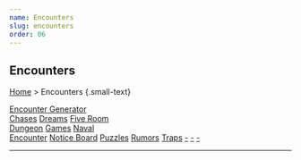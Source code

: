 ```yaml
---
name: Encounters
slug: encounters
order: 06
---
```

## Encounters
[Home](dm-operations-center) > Encounters {.small-text}

<div class="menu-container">
    <a href="encounter-generator">Encounter Generator</a>
</div>
<div class="menu-container">
    <a href="chases">Chases</a>
    <a href="dreams">Dreams</a>
    <a href="five-room-dungeon">Five Room<br/> Dungeon</a>
    <a href="games">Games</a>
    <a href="naval-encounter">Naval<br/> Encounter</a>
    <a href="notice-board">Notice Board</a>
    <a href="puzzles">Puzzles</a>
    <a href="rumors">Rumors</a>
    <a href="traps">Traps</a>
    <a href=".">-</a>
    <a href=".">-</a>
    <a href=".">-</a>
</div>
<hr/>